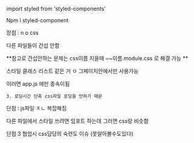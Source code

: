 import styled from 'styled-components'

Npm i styled-component

장점 : n o css

다른 파일들이 간섭 안함

**참고로 간섭안하는 문제는 css이름 지을때 ~~이름.module.css 로 해결 가능 **

스타일 클래스 리스트 같은 거 ㅇ 그페이지안에서만 사용가능

이러면 app.js 에만 종속이됨

    3. 로딩시간 단축 css파일 로딩을 안하기 때문

단점 : js파일 ㅈㄴ 복잡해짐

다른 파일에서 스타일 쓰려면 임포트 하는데 그러면 css랑 비슷함

단점 3 협업시 css담당의 숙련도 이슈 (못알아볼수도있다)
